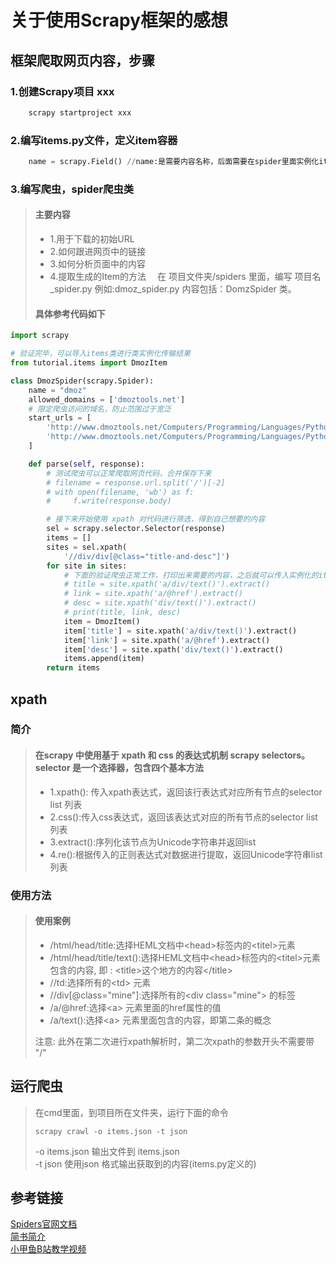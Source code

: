 # 关于使用Scrapy框架的感想

## 框架爬取网页内容，步骤

### 1.创建Scrapy项目 xxx
  
```cmd
    scrapy startproject xxx
```

### 2.编写items.py文件，定义item容器

```Python
    name = scrapy.Field() //name:是需要内容名称，后面需要在spider里面实例化items，name就是保存的变量，类的名字，最好是爬虫名字例如 DmozItem
```

### 3.编写爬虫，spider爬虫类

>#### 主要内容
>
>* 1.用于下载的初始URL
>* 2.如何跟进网页中的链接
>* 3.如何分析页面中的内容
>* 4.提取生成的Item的方法
>&emsp;在 项目文件夹/spiders 里面，编写 项目名_spider.py 例如:dmoz_spider.py 内容包括：DomzSpider 类。  
>
>#### 具体参考代码如下  

```python
import scrapy

# 验证完毕，可以导入items类进行类实例化传输结果
from tutorial.items import DmozItem

class DmozSpider(scrapy.Spider):
    name = "dmoz"
    allowed_domains = ['dmoztools.net']
    # 限定爬虫访问的域名，防止范围过于宽泛
    start_urls = [
        'http://www.dmoztools.net/Computers/Programming/Languages/Python/Books/',
        'http://www.dmoztools.net/Computers/Programming/Languages/Python/Resources/'
    ]

    def parse(self, response):
        # 测试爬虫可以正常爬取网页代码，合并保存下来
        # filename = response.url.split('/')[-2]
        # with open(filename, 'wb') as f:
        #     f.write(response.body)

        # 接下来开始使用 xpath 对代码进行筛选，得到自己想要的内容
        sel = scrapy.selector.Selector(response)
        items = []
        sites = sel.xpath(
            '//div/div[@class="title-and-desc"]')
        for site in sites:
            # 下面的验证爬虫正常工作，打印出来需要的内容，之后就可以传入实例化的item
            # title = site.xpath('a/div/text()').extract()
            # link = site.xpath('a/@href').extract()
            # desc = site.xpath('div/text()').extract()
            # print(title, link, desc)
            item = DmozItem()
            item['title'] = site.xpath('a/div/text()').extract()
            item['link'] = site.xpath('a/@href').extract()
            item['desc'] = site.xpath('div/text()').extract()
            items.append(item)
        return items
```

## xpath

### 简介

>#### 在scrapy 中使用基于 xpath 和 css 的表达式机制 scrapy selectors。 selector 是一个选择器，包含四个基本方法
>
>* 1.xpath(): 传入xpath表达式，返回该行表达式对应所有节点的selector list 列表
>* 2.css():传入css表达式，返回该表达式对应的所有节点的selector list列表
>* 3.extract():序列化该节点为Unicode字符串并返回list
>* 4.re():根据传入的正则表达式对数据进行提取，返回Unicode字符串list列表

### 使用方法

>#### 使用案例  
>
>* /html/head/title:选择HEML文档中\<head>标签内的\<titel>元素
>* /html/head/title/text():选择HEML文档中\<head>标签内的\<titel>元素包含的内容, 即 : \<title>这个地方的内容\</title>
>* //td:选择所有的\<td> 元素
>* //div[@class="mine"]:选择所有的\<div class="mine"> 的标签
>* /a/@href:选择\<a> 元素里面的href属性的值
>* /a/text():选择\<a> 元素里面包含的内容，即第二条的概念
>
> 注意: 此外在第二次进行xpath解析时，第二次xpath的参数开头不需要带 "/"

## 运行爬虫

> 在cmd里面，到项目所在文件夹，运行下面的命令
>
> ```cdm
> scrapy crawl -o items.json -t json
> ```
>
> -o items.json 输出文件到 items.json  
> -t json 使用json 格式输出获取到的内容(items.py定义的)

## 参考链接

[Spiders官网文档][link1]  
[简书简介][link2]  
[小甲鱼B站教学视频][link3]  

[link1]:https://docs.scrapy.org/en/latest/topics/spiders.html
[link2]:https://www.jianshu.com/p/8e78dfa7c368
[link3]:https://www.bilibili.com/video/av4050443?p=54